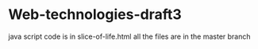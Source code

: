 # Web-technologies-draft3
 java script code is in slice-of-life.html
all the files are in the master branch
